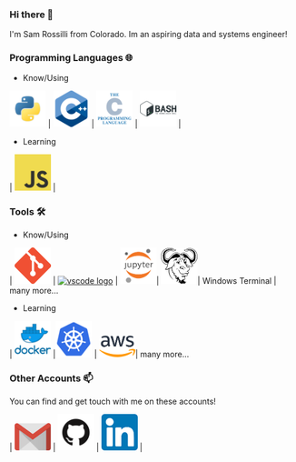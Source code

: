 ### Hi there 👋

I'm Sam Rossilli from Colorado. Im an aspiring data and systems engineer!

### Programming Languages 🌐

- Know/Using

[<img src="https://raw.githubusercontent.com/github/explore/80688e429a7d4ef2fca1e82350fe8e3517d3494d/topics/python/python.png" alt="python logo" width="64">](https://www.python.org/) | [<img src="https://raw.githubusercontent.com/github/explore/80688e429a7d4ef2fca1e82350fe8e3517d3494d/topics/cpp/cpp.png" alt="cpp logo" width="64">](https://isocpp.org/)  |  [<img src="https://raw.githubusercontent.com/github/explore/80688e429a7d4ef2fca1e82350fe8e3517d3494d/topics/c/c.png" alt="c logo" width="64">](http://www.open-std.org/jtc1/sc22/wg14/) | [<img src="https://raw.githubusercontent.com/github/explore/80688e429a7d4ef2fca1e82350fe8e3517d3494d/topics/bash/bash.png" alt="bash logo" width="64">](https://www.gnu.org/software/bash/)  |


- Learning

| [<img src="https://raw.githubusercontent.com/github/explore/80688e429a7d4ef2fca1e82350fe8e3517d3494d/topics/javascript/javascript.png" alt="js logo" width="64">](https://developer.mozilla.org/en-US/docs/Web/JavaScript) |


### Tools 🛠️

- Know/Using

| [<img src="img/git.png" alt="git logo" width="64">](https://git-scm.com/) | [<img src="https://raw.githubusercontent.com/Delta456/Delta456/master/img/vscode.png" alt="vscode logo" width="64">](https://code.visualstudio.com/) | [<img src="img/jupyter_notebook.png" alt="jupyter notebook logo" width="64">](https://jupyter.org/)| [<img src="img/gnu_make.png" alt="gnu make logo" width="64">](https://www.gnu.org/software/make/manual/make.html)| Windows Terminal | many more...


- Learning

| [<img src="https://raw.githubusercontent.com/github/explore/80688e429a7d4ef2fca1e82350fe8e3517d3494d/topics/docker/docker.png" alt="docker logo" width="64">](https://www.docker.com/) |[<img src="https://raw.githubusercontent.com/github/explore/80688e429a7d4ef2fca1e82350fe8e3517d3494d/topics/kubernetes/kubernetes.png" alt="kubernetes logo" width="64">](https://kubernetes.io/) | [<img src="img/aws.png" alt="aws logo" width="64">](https://aws.amazon.com/)| many more...


### Other Accounts 📫

You can find and get touch with me on these accounts!

| [<img src="img/gmail.png" alt="email logo" width="64">](mailto:sarossilli@gmail.com) | [<img src="img/github.png" alt="github logo" width="64">](https://github.com/sarossilli) |  [<img src="img/linkedin.png" alt="linkedin logo" width="64">](https://www.linkedin.com/in/sarossilli/) |